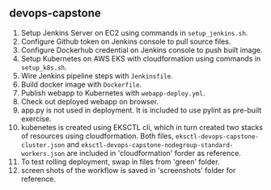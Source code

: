 ## devops-capstone

1. Setup Jenkins Server on EC2 using commands in `setup_jenkins.sh`.
2. Configure Github token on Jenkins console to pull source files.
3. Configure Dockerhub credential on Jenkins console to push built image.  
4. Setup Kubernetes on AWS EKS with cloudformation using commands in `setup_k8s.sh`.
5. Wire Jenkins pipeline steps with `Jenkinsfile`.
6. Build docker image with `Dockerfile`.
7. Publish webapp to Kubernetes with `webapp-deploy.yml`.
8. Check out deployed webapp on browser.
9. app.py is not used in deployment. It is included to use pylint as pre-built exercise. 
10. kubenetes is created using EKSCTL cli, which in turn created two stacks of resources using cloudformation. Both files, `eksctl-devops-capstone-cluster.json` and `eksctl-devops-capstone-nodegroup-standard-workers.json` are included in 'cloudformation' forder as reference.
11. To test rolling deployment, swap in files from 'green' folder. 
12. screen shots of the workflow is saved in 'screenshots' folder for reference.   
